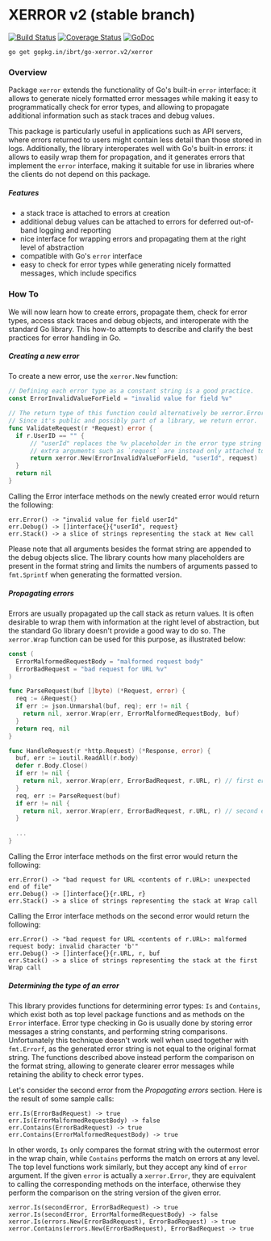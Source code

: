 # XERROR v2 (stable branch)

[![Build Status](https://api.travis-ci.org/ibrt/go-xerror.svg?branch=v2)](https://travis-ci.org/ibrt/go-xerror?branch=v2)
[![Coverage Status](https://coveralls.io/repos/github/ibrt/go-xerror/badge.svg?branch=v2)](https://coveralls.io/github/ibrt/go-xerror?branch=v2)
[![GoDoc](https://godoc.org/gopkg.in/ibrt/go-xerror.v2/xerror?status.svg)](https://godoc.org/gopkg.in/ibrt/go-xerror.v2/xerror)

```
go get gopkg.in/ibrt/go-xerror.v2/xerror
```

### Overview

Package `xerror` extends the functionality of Go's built-in `error` interface: it allows to generate nicely formatted error messages while making it easy to programmatically check for error types, and allowing to propagate additional information such as stack traces and debug values.

This package is particularly useful in applications such as API servers, where errors returned to users might contain less detail than those stored in logs. Additionally, the library interoperates well with Go's built-in errors: it allows to easily wrap them for propagation, and it generates errors that implement the `error` interface, making it suitable for use in libraries where the clients do not depend on this package.

##### Features

- a stack trace is attached to errors at creation
- additional debug values can be attached to errors for deferred out-of-band logging and reporting
- nice interface for wrapping errors and propagating them at the right level of abstraction
- compatible with Go's `error` interface
- easy to check for error types while generating nicely formatted messages, which include specifics

### How To

We will now learn how to create errors, propagate them, check for error types, access stack traces and debug objects, and interoperate with the standard Go library. This how-to attempts to describe and clarify the best practices for error handling in Go.

##### Creating a new error

To create a new error, use the `xerror.New` function:

```go
// Defining each error type as a constant string is a good practice.
const ErrorInvalidValueForField = "invalid value for field %v"

// The return type of this function could alternatively be xerror.Error.
// Since it's public and possibly part of a library, we return error.
func ValidateRequest(r *Request) error {
  if r.UserID == "" {
      // "userId" replaces the %v placeholder in the error type string
      // extra arguments such as `request` are instead only attached to the debug objects slice
      return xerror.New(ErrorInvalidValueForField, "userId", request)
  }
  return nil
}
```

Calling the Error interface methods on the newly created error would return the following:

```
err.Error() -> "invalid value for field userId"
err.Debug() -> []interface{}{"userId", request}
err.Stack() -> a slice of strings representing the stack at New call
```

Please note that all arguments besides the format string are appended to the debug objects slice. The library counts how many placeholders are present in the format string and limits the numbers of arguments passed to `fmt.Sprintf` when generating the formatted version.

##### Propagating errors

Errors are usually propagated up the call stack as return values. It is often desirable to wrap them with information at the right level of abstraction, but the standard Go library doesn't provide a good way to do so. The `xerror.Wrap` function can be used for this purpose, as illustrated below:

```go
const (
  ErrorMalformedRequestBody = "malformed request body"
  ErrorBadRequest = "bad request for URL %v"
)

func ParseRequest(buf []byte) (*Request, error) {
  req := &Request{}
  if err := json.Unmarshal(buf, req); err != nil {
    return nil, xerror.Wrap(err, ErrorMalformedRequestBody, buf)
  }
  return req, nil
}

func HandleRequest(r *http.Request) (*Response, error) {
  buf, err := ioutil.ReadAll(r.body)
  defer r.Body.Close()
  if err != nil {
    return nil, xerror.Wrap(err, ErrorBadRequest, r.URL, r) // first error
  }
  req, err := ParseRequest(buf)
  if err != nil {
    return nil, xerror.Wrap(err, ErrorBadRequest, r.URL, r) // second error
  }
  
  ...
}
```

Calling the Error interface methods on the first error would return the following:

```
err.Error() -> "bad request for URL <contents of r.URL>: unexpected end of file"
err.Debug() -> []interface{}{r.URL, r}
err.Stack() -> a slice of strings representing the stack at Wrap call
```

Calling the Error interface methods on the second error would return the following:

```
err.Error() -> "bad request for URL <contents of r.URL>: malformed request body: invalid character 'b'"
err.Debug() -> []interface{}{r.URL, r, buf
err.Stack() -> a slice of strings representing the stack at the first Wrap call
```

##### Determining the type of an error

This library provides functions for determining error types: `Is` and `Contains`, which exist both as top level package functions and as methods on the `Error` interface. Error type checking in Go is usually done by storing error messages a string constants, and performing string comparisons. Unfortunately this technique doesn't work well when used together with `fmt.Errorf`, as the generated error string is not equal to the original format string. The functions described above instead perform the comparison on the format string, allowing to generate clearer error messages while retaining the ability to check error types.

Let's consider the second error from the _Propagating errors_ section. Here is the result of some sample calls:

```
err.Is(ErrorBadRequest) -> true
err.Is(ErrorMalformedRequestBody) -> false
err.Contains(ErrorBadRequest) -> true
err.Contains(ErrorMalformedRequestBody) -> true
```

In other words, `Is` only compares the format string with the outermost error in the wrap chain, while `Contains` performs the match on errors at any level. The top level functions work similarly, but they accept any kind of `error` argument. If the given `error` is actually a `xerror.Error`, they are equivalent to calling the corresponding methods on the interface, otherwise they perform the comparison on the string version of the given error.

```
xerror.Is(secondError, ErrorBadRequest) -> true
xerror.Is(secondError, ErrorMalformedRequestBody) -> false
xerror.Is(errors.New(ErrorBadRequest), ErrorBadRequest) -> true
xerror.Contains(errors.New(ErrorBadRequest), ErrorBadRequest -> true
```
